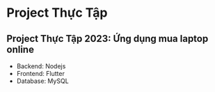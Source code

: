 # Project Thực Tập
 ## Project Thực Tập 2023: Ứng dụng mua laptop online
 - Backend: Nodejs
 - Frontend: Flutter
 - Database: MySQL
